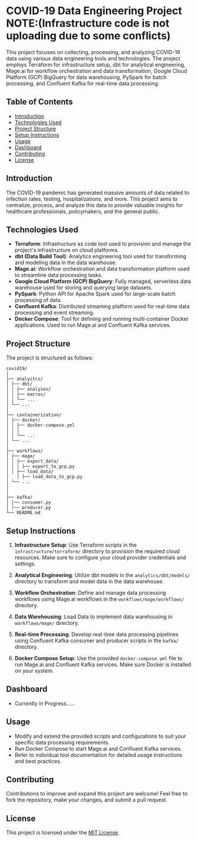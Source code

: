 # COVID-19 Data Engineering Project   NOTE:(Infrastructure code is not uploading due to some conflicts)

This project focuses on collecting, processing, and analyzing COVID-19 data using various data engineering tools and technologies. The project employs Terraform for infrastructure setup, dbt for analytical engineering, Mage.ai for workflow orchestration and data transformation, Google Cloud Platform (GCP) BigQuery for data warehousing, PySpark for batch processing, and Confluent Kafka for real-time data processing.

## Table of Contents

- [Introduction](#introduction)
- [Technologies Used](#technologies-used)
- [Project Structure](#project-structure)
- [Setup Instructions](#setup-instructions)
- [Usage](#usage)
- [Dashboard](#dashboard)
- [Contributing](#contributing)
- [License](#license)

## Introduction

The COVID-19 pandemic has generated massive amounts of data related to infection rates, testing, hospitalizations, and more. This project aims to centralize, process, and analyze this data to provide valuable insights for healthcare professionals, policymakers, and the general public.

## Technologies Used

- **Terraform**: Infrastructure as code tool used to provision and manage the project's infrastructure on cloud platforms.
- **dbt (Data Build Tool)**: Analytics engineering tool used for transforming and modeling data in the data warehouse.
- **Mage.ai**: Workflow orchestration and data transformation platform used to streamline data processing tasks.
- **Google Cloud Platform (GCP) BigQuery**: Fully managed, serverless data warehouse used for storing and querying large datasets.
- **PySpark**: Python API for Apache Spark used for large-scale batch processing of data.
- **Confluent Kafka**: Distributed streaming platform used for real-time data processing and event streaming.
- **Docker Compose**: Tool for defining and running multi-container Docker applications. Used to run Mage.ai and Confluent Kafka services.

## Project Structure

The project is structured as follows:
```
covid19/
│
├── analyitcs/
│ ├── dbt/
│ │ ├── analyses/
│ │ ├── macros/
│ │ └── ...
│ └── ...
│
├── containerization/
│ ├── docker/
│ │ ├── docker-compose.yml
│ │ │ 
│ │ └── ...
│ └── ...
│
├── workflows/
│ ├── mage/
│ │ ├── export_data/
│ │ │ ├── export_to_gcp.py
│ │ ├── load_data/
│   │ ├── load_data_to_gcp.py
│ └── ...
│
│
├── kafka/
│ │── consumer.py
│ │── producer.py
└── README.md
```

## Setup Instructions

1. **Infrastructure Setup**: Use Terraform scripts in the `infrastructure/terraform/` directory to provision the required cloud resources. Make sure to configure your cloud provider credentials and settings.

2. **Analytical Engineering**: Utilize dbt models in the `analytics/dbt/models/` directory to transform and model data in the data warehouse.

3. **Workflow Orchestration**: Define and manage data processing workflows using Mage.ai workflows in the `workflows/mage/workflows/` directory.

4. **Data Warehousing**: Load Data to implement  data warehousing in `workflows/mage/` directory.

5. **Real-time Processing**: Develop real-time data processing pipelines using Confluent Kafka consumer and producer scripts in the `kafka/` directory.

6. **Docker Compose Setup**: Use the provided `docker-compose.yml` file to run Mage.ai and Confluent Kafka services. Make sure Docker is installed on your system.


## Dashboard
 - Currently in Progress......

## Usage

- Modify and extend the provided scripts and configurations to suit your specific data processing requirements.
- Run Docker Compose to start Mage.ai and Confluent Kafka services.
- Refer to individual tool documentation for detailed usage instructions and best practices.

## Contributing

Contributions to improve and expand this project are welcome! Feel free to fork the repository, make your changes, and submit a pull request.

## License

This project is licensed under the [MIT License](LICENSE).
